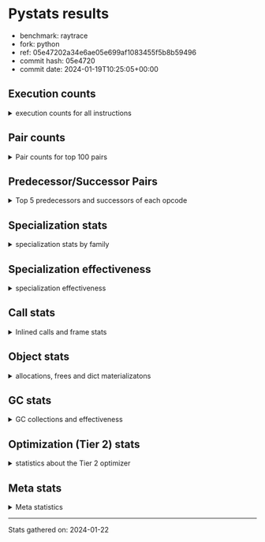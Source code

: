 
# Pystats results

- benchmark: raytrace
- fork: python
- ref: 05e47202a34e6ae05e699af1083455f5b8b59496
- commit hash: 05e4720
- commit date: 2024-01-19T10:25:05+00:00

## Execution counts

<details>
<summary> execution counts for all instructions </summary>

|Name | Count | Self | Cumulative | Miss ratio | 
|---|---:|---:|---:|---:|
| LOAD_FAST | 809,356,160 | 22.4% | 22.4% |  |
| LOAD_ATTR_INSTANCE_VALUE | 523,157,000 | 14.5% | 36.9% | 0.1% |
| RESUME_CHECK | 229,362,800 | 6.4% | 43.3% | 0.0% |
| LOAD_FAST_LOAD_FAST | 196,303,120 | 5.4% | 48.7% |  |
| RETURN_VALUE | 189,277,120 | 5.2% | 54.0% |  |
| BINARY_OP_MULTIPLY_FLOAT | 172,145,380 | 4.8% | 58.7% | 5.4% |
| CALL_PY_EXACT_ARGS | 159,434,400 | 4.4% | 63.2% | 2.4% |
| LOAD_ATTR_METHOD_WITH_VALUES | 156,935,740 | 4.3% | 67.5% | 2.5% |
| STORE_ATTR_INSTANCE_VALUE | 128,143,400 | 3.6% | 71.1% | 0.0% |
| STORE_FAST | 92,493,760 | 2.6% | 73.6% |  |
| BINARY_OP_ADD_FLOAT | 92,345,380 | 2.6% | 76.2% | 8.8% |
| RETURN_CONST | 84,603,600 | 2.3% | 78.5% |  |
| BINARY_OP | 72,879,720 | 2.0% | 80.6% |  |
| BINARY_OP_SUBTRACT_FLOAT | 67,918,880 | 1.9% | 82.4% | 29.7% |
| LOAD_CONST | 65,711,920 | 1.8% | 84.3% |  |
| LOAD_GLOBAL_MODULE | 59,268,400 | 1.6% | 85.9% | 0.0% |
| EXIT_INIT_CHECK | 44,517,200 | 1.2% | 87.1% |  |
| CALL_ALLOC_AND_ENTER_INIT | 44,517,200 | 1.2% | 88.4% |  |
| POP_JUMP_IF_FALSE | 43,041,040 | 1.2% | 89.6% |  |
| POP_TOP | 42,787,820 | 1.2% | 90.7% |  |
| FOR_ITER_LIST | 31,952,860 | 0.9% | 91.6% |  |
| JUMP_BACKWARD | 29,412,560 | 0.8% | 92.4% |  |
| INTERPRETER_EXIT | 25,483,520 | 0.7% | 93.2% |  |
| TO_BOOL_BOOL | 24,682,420 | 0.7% | 93.8% |  |
| BINARY_OP_MULTIPLY_INT | 18,928,260 | 0.5% | 94.4% | 60.7% |
| POP_JUMP_IF_NOT_NONE | 17,617,840 | 0.5% | 94.9% |  |
| BINARY_SUBSCR_TUPLE_INT | 17,473,440 | 0.5% | 95.3% |  |
| STORE_FAST_STORE_FAST | 16,823,280 | 0.5% | 95.8% |  |
| COMPARE_OP | 16,460,520 | 0.5% | 96.3% |  |
| UNPACK_SEQUENCE_TWO_TUPLE | 16,396,600 | 0.5% | 96.7% |  |
| BUILD_TUPLE | 11,050,720 | 0.3% | 97.0% |  |
| CALL_BUILTIN_O | 10,271,320 | 0.3% | 97.3% |  |
| PUSH_NULL | 10,146,320 | 0.3% | 97.6% |  |
| LIST_APPEND | 9,769,600 | 0.3% | 97.9% |  |
| LOAD_GLOBAL_BUILTIN | 9,485,900 | 0.3% | 98.1% |  |
| LOAD_ATTR_MODULE | 9,346,000 | 0.3% | 98.4% |  |
| BINARY_OP_SUBTRACT_INT | 6,505,540 | 0.2% | 98.6% | 7.2% |
| CALL_BUILTIN_FAST_WITH_KEYWORDS | 5,226,500 | 0.1% | 98.7% |  |
| BINARY_OP_ADD_INT | 5,040,340 | 0.1% | 98.8% | 0.0% |
| POP_JUMP_IF_TRUE | 4,291,440 | 0.1% | 99.0% |  |
| GET_ITER | 4,157,280 | 0.1% | 99.1% |  |
| UNARY_NEGATIVE | 3,533,840 | 0.1% | 99.2% |  |
| CALL_BUILTIN_CLASS | 3,333,780 | 0.1% | 99.3% |  |
| STORE_SUBSCR | 3,201,520 | 0.1% | 99.4% |  |
| COMPARE_OP_FLOAT | 2,619,220 | 0.1% | 99.4% |  |
| BUILD_LIST | 2,448,160 | 0.1% | 99.5% |  |
| LOAD_FAST_AND_CLEAR | 2,442,400 | 0.1% | 99.6% |  |
| SWAP | 2,442,400 | 0.1% | 99.6% |  |
| TO_BOOL | 2,040,960 | 0.1% | 99.7% |  |
| NOP | 2,015,840 | 0.1% | 99.7% |  |
| FOR_ITER_RANGE | 1,616,780 | 0.0% | 99.8% |  |
| COMPARE_OP_INT | 1,226,620 | 0.0% | 99.8% |  |
| LOAD_ATTR | 1,115,280 | 0.0% | 99.9% |  |
| LOAD_ATTR_METHOD_NO_DICT | 821,600 | 0.0% | 99.9% |  |
| CALL_LIST_APPEND | 819,620 | 0.0% | 99.9% |  |
| CALL_FUNCTION_EX | 800,240 | 0.0% | 99.9% |  |
| CALL_INTRINSIC_1 | 800,080 | 0.0% | 99.9% |  |
| LIST_EXTEND | 800,080 | 0.0% | 100.0% |  |
| POP_JUMP_IF_NONE | 451,120 | 0.0% | 100.0% |  |
| UNPACK_SEQUENCE_TUPLE | 426,620 | 0.0% | 100.0% |  |
| TO_BOOL_INT | 308,540 | 0.0% | 100.0% |  |
| CALL | 4,420 | 0.0% | 100.0% |  |
| LOAD_GLOBAL | 2,520 | 0.0% | 100.0% |  |
| CALL_METHOD_DESCRIPTOR_FAST | 1,980 | 0.0% | 100.0% |  |
| STORE_ATTR | 1,060 | 0.0% | 100.0% |  |
| RESUME | 720 | 0.0% | 100.0% | 2.8% |
| CALL_KW | 560 | 0.0% | 100.0% |  |
| FOR_ITER | 400 | 0.0% | 100.0% |  |
| BINARY_SUBSCR | 320 | 0.0% | 100.0% |  |
| EXTENDED_ARG | 240 | 0.0% | 100.0% |  |
| LOAD_DEREF | 240 | 0.0% | 100.0% |  |
| UNPACK_SEQUENCE | 120 | 0.0% | 100.0% |  |
| BUILD_MAP | 80 | 0.0% | 100.0% |  |
| COPY_FREE_VARS | 80 | 0.0% | 100.0% |  |
| DICT_MERGE | 80 | 0.0% | 100.0% |  |
| TO_BOOL_NONE | 60 | 0.0% | 100.0% |  |


</details>

## Pair counts

<details>
<summary> Pair counts for top 100 pairs </summary>

|Pair | Count | Self | Cumulative | 
|---|---:|---:|---:|
| LOAD_FAST LOAD_ATTR_INSTANCE_VALUE | 485,378,200 | 13.5% | 13.5% |
| LOAD_ATTR_INSTANCE_VALUE LOAD_FAST | 232,436,680 | 6.4% | 19.9% |
| CALL_PY_EXACT_ARGS RESUME_CHECK | 159,361,580 | 4.4% | 24.3% |
| LOAD_ATTR_INSTANCE_VALUE BINARY_OP_MULTIPLY_FLOAT | 157,546,120 | 4.4% | 28.7% |
| LOAD_FAST LOAD_ATTR_METHOD_WITH_VALUES | 141,587,880 | 3.9% | 32.6% |
| RESUME_CHECK LOAD_FAST | 138,480,140 | 3.8% | 36.4% |
| LOAD_FAST_LOAD_FAST STORE_ATTR_INSTANCE_VALUE | 117,843,980 | 3.3% | 39.7% |
| LOAD_ATTR_METHOD_WITH_VALUES CALL_PY_EXACT_ARGS | 83,054,320 | 2.3% | 42.0% |
| STORE_FAST LOAD_FAST | 82,739,920 | 2.3% | 44.3% |
| STORE_ATTR_INSTANCE_VALUE LOAD_FAST_LOAD_FAST | 73,326,680 | 2.0% | 46.3% |
| BINARY_OP_MULTIPLY_FLOAT BINARY_OP_ADD_FLOAT | 70,109,240 | 1.9% | 48.3% |
| LOAD_ATTR_METHOD_WITH_VALUES LOAD_FAST | 54,772,240 | 1.5% | 49.8% |
| BINARY_OP_MULTIPLY_FLOAT LOAD_FAST | 51,536,660 | 1.4% | 51.2% |
| BINARY_OP_ADD_FLOAT LOAD_FAST | 46,980,640 | 1.3% | 52.5% |
| RETURN_VALUE RETURN_VALUE | 45,571,120 | 1.3% | 53.8% |
| STORE_ATTR_INSTANCE_VALUE RETURN_CONST | 45,312,780 | 1.3% | 55.0% |
| RESUME_CHECK LOAD_FAST_LOAD_FAST | 44,634,960 | 1.2% | 56.3% |
| EXIT_INIT_CHECK RETURN_VALUE | 44,517,200 | 1.2% | 57.5% |
| RETURN_CONST EXIT_INIT_CHECK | 44,517,200 | 1.2% | 58.8% |
| CALL_ALLOC_AND_ENTER_INIT RESUME_CHECK | 44,517,200 | 1.2% | 60.0% |
| LOAD_FAST RETURN_VALUE | 43,718,240 | 1.2% | 61.2% |
| LOAD_ATTR_INSTANCE_VALUE BINARY_OP | 43,352,260 | 1.2% | 62.4% |
| RETURN_VALUE POP_TOP | 41,952,240 | 1.2% | 63.6% |
| POP_TOP LOAD_FAST | 40,790,080 | 1.1% | 64.7% |
| BINARY_OP_ADD_FLOAT RETURN_VALUE | 40,682,960 | 1.1% | 65.8% |
| LOAD_FAST CALL_PY_EXACT_ARGS | 40,449,640 | 1.1% | 66.9% |
| LOAD_FAST_LOAD_FAST LOAD_ATTR_INSTANCE_VALUE | 37,762,840 | 1.0% | 68.0% |
| LOAD_ATTR_INSTANCE_VALUE BINARY_OP_SUBTRACT_FLOAT | 36,709,640 | 1.0% | 69.0% |
| BINARY_OP_SUBTRACT_FLOAT LOAD_FAST | 36,284,440 | 1.0% | 70.0% |
| LOAD_FAST LOAD_CONST | 33,586,400 | 0.9% | 70.9% |
| JUMP_BACKWARD FOR_ITER_LIST | 27,803,900 | 0.8% | 71.7% |
| LOAD_GLOBAL_MODULE LOAD_FAST | 26,704,240 | 0.7% | 72.5% |
| BINARY_OP CALL_ALLOC_AND_ENTER_INIT | 26,509,880 | 0.7% | 73.2% |
| CACHE RESUME_CHECK | 25,483,300 | 0.7% | 73.9% |
| RETURN_VALUE STORE_FAST | 25,351,180 | 0.7% | 74.6% |
| RETURN_VALUE INTERPRETER_EXIT | 24,682,480 | 0.7% | 75.3% |
| RETURN_CONST TO_BOOL_BOOL | 24,682,360 | 0.7% | 76.0% |
| POP_JUMP_IF_FALSE LOAD_GLOBAL_MODULE | 24,682,320 | 0.7% | 76.6% |
| BINARY_OP_MULTIPLY_FLOAT LOAD_FAST_LOAD_FAST | 23,940,720 | 0.7% | 77.3% |
| RESUME_CHECK RETURN_CONST | 23,829,160 | 0.7% | 78.0% |
| TO_BOOL_BOOL POP_JUMP_IF_FALSE | 23,829,160 | 0.7% | 78.6% |
| RESUME_CHECK LOAD_GLOBAL_MODULE | 20,770,480 | 0.6% | 79.2% |
| LOAD_GLOBAL_MODULE LOAD_FAST_LOAD_FAST | 20,313,000 | 0.6% | 79.8% |
| LOAD_FAST POP_JUMP_IF_NOT_NONE | 17,617,840 | 0.5% | 80.3% |
| LOAD_CONST BINARY_SUBSCR_TUPLE_INT | 17,473,280 | 0.5% | 80.7% |
| LOAD_CONST COMPARE_OP | 16,455,400 | 0.5% | 81.2% |
| LOAD_ATTR_INSTANCE_VALUE CALL_PY_EXACT_ARGS | 16,396,600 | 0.5% | 81.7% |
| UNPACK_SEQUENCE_TWO_TUPLE STORE_FAST_STORE_FAST | 16,396,600 | 0.5% | 82.1% |
| FOR_ITER_LIST UNPACK_SEQUENCE_TWO_TUPLE | 16,396,560 | 0.5% | 82.6% |
| LOAD_ATTR_INSTANCE_VALUE BINARY_OP_MULTIPLY_INT | 15,712,820 | 0.4% | 83.0% |
| COMPARE_OP POP_JUMP_IF_FALSE | 15,636,500 | 0.4% | 83.4% |
| BINARY_OP STORE_FAST | 14,736,120 | 0.4% | 83.8% |
| BINARY_OP_MULTIPLY_FLOAT BINARY_OP_SUBTRACT_FLOAT | 14,356,880 | 0.4% | 84.2% |
| RETURN_VALUE LOAD_FAST_LOAD_FAST | 14,356,560 | 0.4% | 84.6% |
| LOAD_FAST_LOAD_FAST BINARY_OP_MULTIPLY_FLOAT | 14,356,520 | 0.4% | 85.0% |
| BINARY_OP_SUBTRACT_FLOAT STORE_FAST | 14,316,580 | 0.4% | 85.4% |
| BINARY_OP_SUBTRACT_FLOAT BINARY_OP_SUBTRACT_FLOAT | 14,316,500 | 0.4% | 85.8% |
| POP_JUMP_IF_FALSE RETURN_CONST | 13,807,280 | 0.4% | 86.2% |
| POP_JUMP_IF_NOT_NONE JUMP_BACKWARD | 13,801,840 | 0.4% | 86.6% |
| FOR_ITER_LIST STORE_FAST | 12,662,900 | 0.4% | 86.9% |
| LOAD_CONST LOAD_FAST | 12,368,080 | 0.3% | 87.3% |
| BINARY_OP LOAD_FAST | 12,160,200 | 0.3% | 87.6% |
| BINARY_OP_MULTIPLY_FLOAT CALL_ALLOC_AND_ENTER_INIT | 11,970,360 | 0.3% | 88.0% |
| BINARY_OP_MULTIPLY_INT BINARY_OP_ADD_FLOAT | 11,249,600 | 0.3% | 88.3% |
| LOAD_FAST_LOAD_FAST LOAD_ATTR_METHOD_WITH_VALUES | 10,622,800 | 0.3% | 88.6% |
| LOAD_FAST STORE_ATTR_INSTANCE_VALUE | 10,298,800 | 0.3% | 88.8% |
| RETURN_VALUE LOAD_FAST | 9,774,300 | 0.3% | 89.1% |
| LOAD_FAST BUILD_TUPLE | 9,769,680 | 0.3% | 89.4% |
| BUILD_TUPLE LIST_APPEND | 9,769,600 | 0.3% | 89.7% |
| LIST_APPEND JUMP_BACKWARD | 9,769,600 | 0.3% | 89.9% |
| STORE_FAST_STORE_FAST LOAD_FAST_LOAD_FAST | 9,769,600 | 0.3% | 90.2% |
| BINARY_SUBSCR_TUPLE_INT STORE_FAST | 9,769,580 | 0.3% | 90.5% |
| RETURN_VALUE BINARY_OP | 9,644,240 | 0.3% | 90.7% |
| LOAD_ATTR_METHOD_WITH_VALUES LOAD_CONST | 9,526,120 | 0.3% | 91.0% |
| PUSH_NULL LOAD_FAST | 9,346,000 | 0.3% | 91.3% |
| LOAD_ATTR_MODULE PUSH_NULL | 9,345,940 | 0.3% | 91.5% |
| LOAD_GLOBAL_MODULE LOAD_ATTR_MODULE | 9,345,840 | 0.3% | 91.8% |
| BINARY_OP CALL_PY_EXACT_ARGS | 9,099,440 | 0.3% | 92.0% |
| STORE_ATTR_INSTANCE_VALUE LOAD_FAST | 9,076,280 | 0.3% | 92.3% |
| CALL_BUILTIN_O RETURN_VALUE | 8,790,940 | 0.2% | 92.5% |
| RETURN_VALUE CALL_BUILTIN_O | 8,790,920 | 0.2% | 92.8% |
| LOAD_FAST BINARY_OP | 8,639,900 | 0.2% | 93.0% |
| RETURN_CONST LOAD_FAST | 8,275,840 | 0.2% | 93.2% |
| RETURN_VALUE CALL_PY_EXACT_ARGS | 7,480,360 | 0.2% | 93.4% |
| LOAD_ATTR_METHOD_WITH_VALUES LOAD_GLOBAL_MODULE | 6,627,680 | 0.2% | 93.6% |
| LOAD_FAST_LOAD_FAST LOAD_FAST | 6,627,040 | 0.2% | 93.8% |
| STORE_FAST_STORE_FAST LOAD_FAST | 6,627,040 | 0.2% | 94.0% |
| RETURN_CONST STORE_FAST | 6,326,000 | 0.2% | 94.2% |
| LOAD_ATTR_INSTANCE_VALUE BINARY_OP_ADD_FLOAT | 5,300,080 | 0.1% | 94.3% |
| LOAD_GLOBAL_BUILTIN LOAD_CONST | 5,226,560 | 0.1% | 94.5% |
| LOAD_ATTR_INSTANCE_VALUE LOAD_CONST | 4,949,000 | 0.1% | 94.6% |
| LOAD_CONST LOAD_GLOBAL_BUILTIN | 4,799,760 | 0.1% | 94.7% |
| BINARY_OP_MULTIPLY_INT LOAD_FAST | 4,396,240 | 0.1% | 94.9% |
| BINARY_OP BINARY_OP_ADD_FLOAT | 4,066,100 | 0.1% | 95.0% |
| LOAD_FAST_LOAD_FAST LOAD_CONST | 3,864,240 | 0.1% | 95.1% |
| BINARY_SUBSCR_TUPLE_INT LOAD_FAST_LOAD_FAST | 3,839,700 | 0.1% | 95.2% |
| BINARY_SUBSCR_TUPLE_INT BINARY_OP | 3,785,880 | 0.1% | 95.3% |
| LOAD_ATTR_INSTANCE_VALUE BINARY_OP_SUBTRACT_INT | 3,675,500 | 0.1% | 95.4% |
| LOAD_CONST BINARY_OP_ADD_INT | 3,621,040 | 0.1% | 95.5% |
| BINARY_OP_SUBTRACT_INT CALL_ALLOC_AND_ENTER_INIT | 3,545,160 | 0.1% | 95.6% |


</details>

## Predecessor/Successor Pairs

<details>
<summary> Top 5 predecessors and successors of each opcode </summary>

### CACHE

<details>
<summary> Successors and predecessors for CACHE </summary>

|Successors | Count | Percentage | 
|---|---:|---:|
| RESUME_CHECK | 25,483,300 | 100.0% |
| RESUME | 220 | 0.0% |


</details>

### BINARY_SUBSCR

<details>
<summary> Successors and predecessors for BINARY_SUBSCR </summary>

|Predecessors | Count | Percentage | 
|---|---:|---:|
| LOAD_CONST | 320 | 100.0% |

|Successors | Count | Percentage | 
|---|---:|---:|
| BINARY_SUBSCR_TUPLE_INT | 160 | 50.0% |
| BINARY_OP | 60 | 18.8% |
| LOAD_FAST_LOAD_FAST | 60 | 18.8% |
| COMPARE_OP | 20 | 6.2% |
| STORE_FAST | 20 | 6.2% |


</details>

### EXIT_INIT_CHECK

<details>
<summary> Successors and predecessors for EXIT_INIT_CHECK </summary>

|Predecessors | Count | Percentage | 
|---|---:|---:|
| RETURN_CONST | 44,517,200 | 100.0% |

|Successors | Count | Percentage | 
|---|---:|---:|
| RETURN_VALUE | 44,517,200 | 100.0% |


</details>

### GET_ITER

<details>
<summary> Successors and predecessors for GET_ITER </summary>

|Predecessors | Count | Percentage | 
|---|---:|---:|
| LOAD_ATTR_INSTANCE_VALUE | 2,501,060 | 60.2% |
| LOAD_FAST | 1,221,280 | 29.4% |
| RETURN_VALUE | 426,640 | 10.3% |
| CALL_BUILTIN_CLASS | 8,160 | 0.2% |
| CALL | 80 | 0.0% |

|Successors | Count | Percentage | 
|---|---:|---:|
| FOR_ITER_LIST | 2,927,680 | 70.4% |
| LOAD_FAST_AND_CLEAR | 1,221,200 | 29.4% |
| FOR_ITER_RANGE | 8,160 | 0.2% |
| FOR_ITER | 160 | 0.0% |
| EXTENDED_ARG | 80 | 0.0% |


</details>

### INTERPRETER_EXIT

<details>
<summary> Successors and predecessors for INTERPRETER_EXIT </summary>

|Predecessors | Count | Percentage | 
|---|---:|---:|
| RETURN_VALUE | 24,682,480 | 96.9% |
| RETURN_CONST | 801,040 | 3.1% |


</details>

### NOP

<details>
<summary> Successors and predecessors for NOP </summary>

|Predecessors | Count | Percentage | 
|---|---:|---:|
| POP_JUMP_IF_FALSE | 1,221,200 | 60.6% |
| POP_JUMP_IF_NOT_NONE | 794,560 | 39.4% |
| POP_TOP | 80 | 0.0% |

|Successors | Count | Percentage | 
|---|---:|---:|
| LOAD_FAST | 2,015,760 | 100.0% |
| LOAD_DEREF | 80 | 0.0% |


</details>

### POP_TOP

<details>
<summary> Successors and predecessors for POP_TOP </summary>

|Predecessors | Count | Percentage | 
|---|---:|---:|
| RETURN_VALUE | 41,952,240 | 98.0% |
| CALL_FUNCTION_EX | 800,000 | 1.9% |
| POP_JUMP_IF_TRUE | 34,400 | 0.1% |
| RETURN_CONST | 1,040 | 0.0% |
| CALL | 140 | 0.0% |

|Successors | Count | Percentage | 
|---|---:|---:|
| LOAD_FAST | 40,790,080 | 95.3% |
| LOAD_GLOBAL_MODULE | 853,360 | 2.0% |
| JUMP_BACKWARD | 800,500 | 1.9% |
| LOAD_GLOBAL_BUILTIN | 308,560 | 0.7% |
| RETURN_CONST | 34,440 | 0.1% |


</details>

### PUSH_NULL

<details>
<summary> Successors and predecessors for PUSH_NULL </summary>

|Predecessors | Count | Percentage | 
|---|---:|---:|
| LOAD_ATTR_MODULE | 9,345,940 | 92.1% |
| LOAD_ATTR | 800,220 | 7.9% |
| LOAD_DEREF | 160 | 0.0% |

|Successors | Count | Percentage | 
|---|---:|---:|
| LOAD_FAST | 9,346,000 | 92.1% |
| LOAD_FAST_LOAD_FAST | 800,000 | 7.9% |
| CALL | 240 | 0.0% |
| LOAD_CONST | 80 | 0.0% |


</details>

### RETURN_VALUE

<details>
<summary> Successors and predecessors for RETURN_VALUE </summary>

|Predecessors | Count | Percentage | 
|---|---:|---:|
| RETURN_VALUE | 45,571,120 | 24.1% |
| EXIT_INIT_CHECK | 44,517,200 | 23.5% |
| LOAD_FAST | 43,718,240 | 23.1% |
| BINARY_OP_ADD_FLOAT | 40,682,960 | 21.5% |
| CALL_BUILTIN_O | 8,790,940 | 4.6% |

|Successors | Count | Percentage | 
|---|---:|---:|
| RETURN_VALUE | 45,571,120 | 24.1% |
| POP_TOP | 41,952,240 | 22.2% |
| STORE_FAST | 25,351,180 | 13.4% |
| INTERPRETER_EXIT | 24,682,480 | 13.0% |
| LOAD_FAST_LOAD_FAST | 14,356,560 | 7.6% |


</details>

### STORE_SUBSCR

<details>
<summary> Successors and predecessors for STORE_SUBSCR </summary>

|Predecessors | Count | Percentage | 
|---|---:|---:|
| BINARY_OP_ADD_INT | 2,399,940 | 75.0% |
| LOAD_FAST | 800,000 | 25.0% |
| STORE_SUBSCR | 1,520 | 0.0% |
| BINARY_OP | 60 | 0.0% |

|Successors | Count | Percentage | 
|---|---:|---:|
| LOAD_GLOBAL_BUILTIN | 1,599,920 | 50.0% |
| JUMP_BACKWARD | 800,000 | 25.0% |
| RETURN_CONST | 800,000 | 25.0% |
| STORE_SUBSCR | 1,520 | 0.0% |
| LOAD_GLOBAL | 80 | 0.0% |


</details>

### TO_BOOL

<details>
<summary> Successors and predecessors for TO_BOOL </summary>

|Predecessors | Count | Percentage | 
|---|---:|---:|
| LOAD_FAST | 2,040,120 | 100.0% |
| TO_BOOL | 680 | 0.0% |
| RETURN_CONST | 120 | 0.0% |
| BINARY_OP | 40 | 0.0% |

|Successors | Count | Percentage | 
|---|---:|---:|
| POP_JUMP_IF_FALSE | 2,040,160 | 100.0% |
| TO_BOOL | 680 | 0.0% |
| TO_BOOL_BOOL | 60 | 0.0% |
| POP_JUMP_IF_TRUE | 20 | 0.0% |
| TO_BOOL_INT | 20 | 0.0% |


</details>

### UNARY_NEGATIVE

<details>
<summary> Successors and predecessors for UNARY_NEGATIVE </summary>

|Predecessors | Count | Percentage | 
|---|---:|---:|
| LOAD_FAST | 2,040,080 | 57.7% |
| LOAD_GLOBAL_MODULE | 1,493,740 | 42.3% |
| LOAD_GLOBAL | 20 | 0.0% |

|Successors | Count | Percentage | 
|---|---:|---:|
| BINARY_OP | 2,040,080 | 57.7% |
| COMPARE_OP_FLOAT | 1,493,720 | 42.3% |
| COMPARE_OP | 40 | 0.0% |


</details>

### BINARY_OP

<details>
<summary> Successors and predecessors for BINARY_OP </summary>

|Predecessors | Count | Percentage | 
|---|---:|---:|
| LOAD_ATTR_INSTANCE_VALUE | 43,352,260 | 59.5% |
| RETURN_VALUE | 9,644,240 | 13.2% |
| LOAD_FAST | 8,639,900 | 11.9% |
| BINARY_SUBSCR_TUPLE_INT | 3,785,880 | 5.2% |
| LOAD_FAST_LOAD_FAST | 2,449,520 | 3.4% |

|Successors | Count | Percentage | 
|---|---:|---:|
| CALL_ALLOC_AND_ENTER_INIT | 26,509,880 | 36.4% |
| STORE_FAST | 14,736,120 | 20.2% |
| LOAD_FAST | 12,160,200 | 16.7% |
| CALL_PY_EXACT_ARGS | 9,099,440 | 12.5% |
| BINARY_OP_ADD_FLOAT | 4,066,100 | 5.6% |


</details>

### BUILD_LIST

<details>
<summary> Successors and predecessors for BUILD_LIST </summary>

|Predecessors | Count | Percentage | 
|---|---:|---:|
| SWAP | 1,221,200 | 49.9% |
| LOAD_FAST_LOAD_FAST | 800,000 | 32.7% |
| RESUME_CHECK | 426,680 | 17.4% |
| LOAD_CONST | 80 | 0.0% |
| LOAD_FAST | 80 | 0.0% |

|Successors | Count | Percentage | 
|---|---:|---:|
| SWAP | 1,221,200 | 49.9% |
| LOAD_FAST | 800,160 | 32.7% |
| STORE_FAST | 426,640 | 17.4% |
| LOAD_DEREF | 80 | 0.0% |
| LOAD_FAST_LOAD_FAST | 80 | 0.0% |


</details>

### BUILD_MAP

<details>
<summary> Successors and predecessors for BUILD_MAP </summary>

|Predecessors | Count | Percentage | 
|---|---:|---:|
| BUILD_TUPLE | 80 | 100.0% |

|Successors | Count | Percentage | 
|---|---:|---:|
| LOAD_FAST | 80 | 100.0% |


</details>

### BUILD_TUPLE

<details>
<summary> Successors and predecessors for BUILD_TUPLE </summary>

|Predecessors | Count | Percentage | 
|---|---:|---:|
| LOAD_FAST | 9,769,680 | 88.4% |
| BINARY_OP_ADD_FLOAT | 1,271,860 | 11.5% |
| BINARY_OP | 8,060 | 0.1% |
| LOAD_FAST_LOAD_FAST | 640 | 0.0% |
| LOAD_CONST | 480 | 0.0% |

|Successors | Count | Percentage | 
|---|---:|---:|
| LIST_APPEND | 9,769,600 | 88.4% |
| RETURN_VALUE | 1,279,920 | 11.6% |
| CALL_LIST_APPEND | 600 | 0.0% |
| LOAD_CONST | 480 | 0.0% |
| BUILD_MAP | 80 | 0.0% |


</details>

### CALL

<details>
<summary> Successors and predecessors for CALL </summary>

|Predecessors | Count | Percentage | 
|---|---:|---:|
| LOAD_FAST | 920 | 20.8% |
| BINARY_OP | 620 | 14.0% |
| LOAD_CONST | 600 | 13.6% |
| LOAD_ATTR | 480 | 10.9% |
| CALL | 340 | 7.7% |

|Successors | Count | Percentage | 
|---|---:|---:|
| CALL_PY_EXACT_ARGS | 960 | 21.7% |
| RESUME_CHECK | 520 | 11.8% |
| RESUME | 400 | 9.0% |
| CALL_ALLOC_AND_ENTER_INIT | 400 | 9.0% |
| CALL | 340 | 7.7% |


</details>

### CALL_FUNCTION_EX

<details>
<summary> Successors and predecessors for CALL_FUNCTION_EX </summary>

|Predecessors | Count | Percentage | 
|---|---:|---:|
| CALL_INTRINSIC_1 | 800,080 | 100.0% |
| DICT_MERGE | 80 | 0.0% |
| LOAD_FAST | 80 | 0.0% |

|Successors | Count | Percentage | 
|---|---:|---:|
| POP_TOP | 800,000 | 100.0% |
| RESUME_CHECK | 140 | 0.0% |
| COPY_FREE_VARS | 80 | 0.0% |
| RESUME | 20 | 0.0% |


</details>

### CALL_INTRINSIC_1

<details>
<summary> Successors and predecessors for CALL_INTRINSIC_1 </summary>

|Predecessors | Count | Percentage | 
|---|---:|---:|
| LIST_EXTEND | 800,080 | 100.0% |

|Successors | Count | Percentage | 
|---|---:|---:|
| CALL_FUNCTION_EX | 800,080 | 100.0% |


</details>

### CALL_KW

<details>
<summary> Successors and predecessors for CALL_KW </summary>

|Predecessors | Count | Percentage | 
|---|---:|---:|
| LOAD_CONST | 560 | 100.0% |

|Successors | Count | Percentage | 
|---|---:|---:|
| CALL_PY_EXACT_ARGS | 480 | 85.7% |
| CALL | 80 | 14.3% |


</details>

### COMPARE_OP

<details>
<summary> Successors and predecessors for COMPARE_OP </summary>

|Predecessors | Count | Percentage | 
|---|---:|---:|
| LOAD_CONST | 16,455,400 | 100.0% |
| COMPARE_OP | 5,000 | 0.0% |
| UNARY_NEGATIVE | 40 | 0.0% |
| BINARY_SUBSCR | 20 | 0.0% |
| LOAD_GLOBAL | 20 | 0.0% |

|Successors | Count | Percentage | 
|---|---:|---:|
| POP_JUMP_IF_FALSE | 15,636,500 | 95.0% |
| POP_JUMP_IF_TRUE | 818,940 | 5.0% |
| COMPARE_OP | 5,000 | 0.0% |
| COMPARE_OP_FLOAT | 60 | 0.0% |
| COMPARE_OP_INT | 20 | 0.0% |


</details>

### COPY_FREE_VARS

<details>
<summary> Successors and predecessors for COPY_FREE_VARS </summary>

|Predecessors | Count | Percentage | 
|---|---:|---:|
| CALL_FUNCTION_EX | 80 | 100.0% |

|Successors | Count | Percentage | 
|---|---:|---:|
| RESUME_CHECK | 60 | 75.0% |
| RESUME | 20 | 25.0% |


</details>

### DICT_MERGE

<details>
<summary> Successors and predecessors for DICT_MERGE </summary>

|Predecessors | Count | Percentage | 
|---|---:|---:|
| LOAD_FAST | 80 | 100.0% |

|Successors | Count | Percentage | 
|---|---:|---:|
| CALL_FUNCTION_EX | 80 | 100.0% |


</details>

### EXTENDED_ARG

<details>
<summary> Successors and predecessors for EXTENDED_ARG </summary>

|Predecessors | Count | Percentage | 
|---|---:|---:|
| GET_ITER | 80 | 33.3% |
| POP_TOP | 80 | 33.3% |
| JUMP_BACKWARD | 80 | 33.3% |

|Successors | Count | Percentage | 
|---|---:|---:|
| FOR_ITER_RANGE | 120 | 50.0% |
| JUMP_BACKWARD | 80 | 33.3% |
| FOR_ITER | 40 | 16.7% |


</details>

### FOR_ITER

<details>
<summary> Successors and predecessors for FOR_ITER </summary>

|Predecessors | Count | Percentage | 
|---|---:|---:|
| JUMP_BACKWARD | 180 | 45.0% |
| GET_ITER | 160 | 40.0% |
| EXTENDED_ARG | 40 | 10.0% |
| SWAP | 20 | 5.0% |

|Successors | Count | Percentage | 
|---|---:|---:|
| STORE_FAST | 160 | 40.0% |
| FOR_ITER_LIST | 100 | 25.0% |
| FOR_ITER_RANGE | 100 | 25.0% |
| UNPACK_SEQUENCE | 40 | 10.0% |


</details>

### JUMP_BACKWARD

<details>
<summary> Successors and predecessors for JUMP_BACKWARD </summary>

|Predecessors | Count | Percentage | 
|---|---:|---:|
| POP_JUMP_IF_NOT_NONE | 13,801,840 | 46.9% |
| LIST_APPEND | 9,769,600 | 33.2% |
| POP_JUMP_IF_TRUE | 2,257,600 | 7.7% |
| STORE_FAST | 1,156,080 | 3.9% |
| CALL_LIST_APPEND | 818,860 | 2.8% |

|Successors | Count | Percentage | 
|---|---:|---:|
| FOR_ITER_LIST | 27,803,900 | 94.5% |
| FOR_ITER_RANGE | 1,608,400 | 5.5% |
| FOR_ITER | 180 | 0.0% |
| EXTENDED_ARG | 80 | 0.0% |


</details>

### LIST_APPEND

<details>
<summary> Successors and predecessors for LIST_APPEND </summary>

|Predecessors | Count | Percentage | 
|---|---:|---:|
| BUILD_TUPLE | 9,769,600 | 100.0% |

|Successors | Count | Percentage | 
|---|---:|---:|
| JUMP_BACKWARD | 9,769,600 | 100.0% |


</details>

### LIST_EXTEND

<details>
<summary> Successors and predecessors for LIST_EXTEND </summary>

|Predecessors | Count | Percentage | 
|---|---:|---:|
| LOAD_FAST | 800,000 | 100.0% |
| LOAD_DEREF | 80 | 0.0% |

|Successors | Count | Percentage | 
|---|---:|---:|
| CALL_INTRINSIC_1 | 800,080 | 100.0% |


</details>

### LOAD_ATTR

<details>
<summary> Successors and predecessors for LOAD_ATTR </summary>

|Predecessors | Count | Percentage | 
|---|---:|---:|
| LOAD_FAST | 804,560 | 72.1% |
| LOAD_GLOBAL_MODULE | 308,940 | 27.7% |
| LOAD_ATTR | 840 | 0.1% |
| LOAD_FAST_LOAD_FAST | 360 | 0.0% |
| LOAD_GLOBAL | 260 | 0.0% |

|Successors | Count | Percentage | 
|---|---:|---:|
| PUSH_NULL | 800,220 | 71.8% |
| BINARY_OP | 309,020 | 27.7% |
| LOAD_ATTR_INSTANCE_VALUE | 1,680 | 0.2% |
| LOAD_FAST | 1,060 | 0.1% |
| LOAD_ATTR | 840 | 0.1% |


</details>

### LOAD_CONST

<details>
<summary> Successors and predecessors for LOAD_CONST </summary>

|Predecessors | Count | Percentage | 
|---|---:|---:|
| LOAD_FAST | 33,586,400 | 51.1% |
| LOAD_ATTR_METHOD_WITH_VALUES | 9,526,120 | 14.5% |
| LOAD_GLOBAL_BUILTIN | 5,226,560 | 8.0% |
| LOAD_ATTR_INSTANCE_VALUE | 4,949,000 | 7.5% |
| LOAD_FAST_LOAD_FAST | 3,864,240 | 5.9% |

|Successors | Count | Percentage | 
|---|---:|---:|
| BINARY_SUBSCR_TUPLE_INT | 17,473,280 | 26.6% |
| COMPARE_OP | 16,455,400 | 25.0% |
| LOAD_FAST | 12,368,080 | 18.8% |
| LOAD_GLOBAL_BUILTIN | 4,799,760 | 7.3% |
| BINARY_OP_ADD_INT | 3,621,040 | 5.5% |


</details>

### LOAD_DEREF

<details>
<summary> Successors and predecessors for LOAD_DEREF </summary>

|Predecessors | Count | Percentage | 
|---|---:|---:|
| NOP | 80 | 33.3% |
| BUILD_LIST | 80 | 33.3% |
| RESUME_CHECK | 60 | 25.0% |
| RESUME | 20 | 8.3% |

|Successors | Count | Percentage | 
|---|---:|---:|
| PUSH_NULL | 160 | 66.7% |
| LIST_EXTEND | 80 | 33.3% |


</details>

### LOAD_FAST

<details>
<summary> Successors and predecessors for LOAD_FAST </summary>

|Predecessors | Count | Percentage | 
|---|---:|---:|
| LOAD_ATTR_INSTANCE_VALUE | 232,436,680 | 28.7% |
| RESUME_CHECK | 138,480,140 | 17.1% |
| STORE_FAST | 82,739,920 | 10.2% |
| LOAD_ATTR_METHOD_WITH_VALUES | 54,772,240 | 6.8% |
| BINARY_OP_MULTIPLY_FLOAT | 51,536,660 | 6.4% |

|Successors | Count | Percentage | 
|---|---:|---:|
| LOAD_ATTR_INSTANCE_VALUE | 485,378,200 | 60.0% |
| LOAD_ATTR_METHOD_WITH_VALUES | 141,587,880 | 17.5% |
| RETURN_VALUE | 43,718,240 | 5.4% |
| CALL_PY_EXACT_ARGS | 40,449,640 | 5.0% |
| LOAD_CONST | 33,586,400 | 4.1% |


</details>

### LOAD_FAST_AND_CLEAR

<details>
<summary> Successors and predecessors for LOAD_FAST_AND_CLEAR </summary>

|Predecessors | Count | Percentage | 
|---|---:|---:|
| GET_ITER | 1,221,200 | 50.0% |
| LOAD_FAST_AND_CLEAR | 1,221,200 | 50.0% |

|Successors | Count | Percentage | 
|---|---:|---:|
| LOAD_FAST_AND_CLEAR | 1,221,200 | 50.0% |
| SWAP | 1,221,200 | 50.0% |


</details>

### LOAD_FAST_LOAD_FAST

<details>
<summary> Successors and predecessors for LOAD_FAST_LOAD_FAST </summary>

|Predecessors | Count | Percentage | 
|---|---:|---:|
| STORE_ATTR_INSTANCE_VALUE | 73,326,680 | 37.4% |
| RESUME_CHECK | 44,634,960 | 22.7% |
| BINARY_OP_MULTIPLY_FLOAT | 23,940,720 | 12.2% |
| LOAD_GLOBAL_MODULE | 20,313,000 | 10.3% |
| RETURN_VALUE | 14,356,560 | 7.3% |

|Successors | Count | Percentage | 
|---|---:|---:|
| STORE_ATTR_INSTANCE_VALUE | 117,843,980 | 60.0% |
| LOAD_ATTR_INSTANCE_VALUE | 37,762,840 | 19.2% |
| BINARY_OP_MULTIPLY_FLOAT | 14,356,520 | 7.3% |
| LOAD_ATTR_METHOD_WITH_VALUES | 10,622,800 | 5.4% |
| LOAD_FAST | 6,627,040 | 3.4% |


</details>

### LOAD_GLOBAL

<details>
<summary> Successors and predecessors for LOAD_GLOBAL </summary>

|Predecessors | Count | Percentage | 
|---|---:|---:|
| STORE_FAST | 480 | 19.0% |
| LOAD_CONST | 240 | 9.5% |
| POP_TOP | 160 | 6.3% |
| LOAD_ATTR | 160 | 6.3% |
| LOAD_FAST | 160 | 6.3% |

|Successors | Count | Percentage | 
|---|---:|---:|
| LOAD_GLOBAL_MODULE | 840 | 33.3% |
| LOAD_GLOBAL_BUILTIN | 420 | 16.7% |
| LOAD_FAST | 340 | 13.5% |
| LOAD_CONST | 320 | 12.7% |
| LOAD_ATTR | 260 | 10.3% |


</details>

### POP_JUMP_IF_FALSE

<details>
<summary> Successors and predecessors for POP_JUMP_IF_FALSE </summary>

|Predecessors | Count | Percentage | 
|---|---:|---:|
| TO_BOOL_BOOL | 23,829,160 | 55.4% |
| COMPARE_OP | 15,636,500 | 36.3% |
| TO_BOOL | 2,040,160 | 4.7% |
| COMPARE_OP_INT | 1,226,620 | 2.8% |
| TO_BOOL_INT | 308,540 | 0.7% |

|Successors | Count | Percentage | 
|---|---:|---:|
| LOAD_GLOBAL_MODULE | 24,682,320 | 57.3% |
| RETURN_CONST | 13,807,280 | 32.1% |
| LOAD_CONST | 2,466,720 | 5.7% |
| NOP | 1,221,200 | 2.8% |
| LOAD_FAST | 863,360 | 2.0% |


</details>

### POP_JUMP_IF_NONE

<details>
<summary> Successors and predecessors for POP_JUMP_IF_NONE </summary>

|Predecessors | Count | Percentage | 
|---|---:|---:|
| LOAD_FAST | 451,120 | 100.0% |

|Successors | Count | Percentage | 
|---|---:|---:|
| LOAD_FAST | 426,640 | 94.6% |
| LOAD_FAST_LOAD_FAST | 24,480 | 5.4% |


</details>

### POP_JUMP_IF_NOT_NONE

<details>
<summary> Successors and predecessors for POP_JUMP_IF_NOT_NONE </summary>

|Predecessors | Count | Percentage | 
|---|---:|---:|
| LOAD_FAST | 17,617,840 | 100.0% |

|Successors | Count | Percentage | 
|---|---:|---:|
| JUMP_BACKWARD | 13,801,840 | 78.3% |
| LOAD_FAST | 3,021,440 | 17.1% |
| NOP | 794,560 | 4.5% |


</details>

### POP_JUMP_IF_TRUE

<details>
<summary> Successors and predecessors for POP_JUMP_IF_TRUE </summary>

|Predecessors | Count | Percentage | 
|---|---:|---:|
| COMPARE_OP_FLOAT | 2,619,220 | 61.0% |
| TO_BOOL_BOOL | 853,260 | 19.9% |
| COMPARE_OP | 818,940 | 19.1% |
| TO_BOOL | 20 | 0.0% |

|Successors | Count | Percentage | 
|---|---:|---:|
| JUMP_BACKWARD | 2,257,600 | 52.6% |
| LOAD_FAST | 1,274,160 | 29.7% |
| LOAD_FAST_LOAD_FAST | 725,280 | 16.9% |
| POP_TOP | 34,400 | 0.8% |


</details>

### RETURN_CONST

<details>
<summary> Successors and predecessors for RETURN_CONST </summary>

|Predecessors | Count | Percentage | 
|---|---:|---:|
| STORE_ATTR_INSTANCE_VALUE | 45,312,780 | 53.6% |
| RESUME_CHECK | 23,829,160 | 28.2% |
| POP_JUMP_IF_FALSE | 13,807,280 | 16.3% |
| FOR_ITER_LIST | 818,880 | 1.0% |
| STORE_SUBSCR | 800,000 | 0.9% |

|Successors | Count | Percentage | 
|---|---:|---:|
| EXIT_INIT_CHECK | 44,517,200 | 52.6% |
| TO_BOOL_BOOL | 24,682,360 | 29.2% |
| LOAD_FAST | 8,275,840 | 9.8% |
| STORE_FAST | 6,326,000 | 7.5% |
| INTERPRETER_EXIT | 801,040 | 0.9% |


</details>

### STORE_ATTR

<details>
<summary> Successors and predecessors for STORE_ATTR </summary>

|Predecessors | Count | Percentage | 
|---|---:|---:|
| LOAD_FAST | 720 | 67.9% |
| LOAD_FAST_LOAD_FAST | 340 | 32.1% |

|Successors | Count | Percentage | 
|---|---:|---:|
| STORE_ATTR_INSTANCE_VALUE | 560 | 52.8% |
| RETURN_CONST | 180 | 17.0% |
| LOAD_FAST | 120 | 11.3% |
| LOAD_CONST | 60 | 5.7% |
| LOAD_GLOBAL | 60 | 5.7% |


</details>

### STORE_FAST

<details>
<summary> Successors and predecessors for STORE_FAST </summary>

|Predecessors | Count | Percentage | 
|---|---:|---:|
| RETURN_VALUE | 25,351,180 | 27.4% |
| BINARY_OP | 14,736,120 | 15.9% |
| BINARY_OP_SUBTRACT_FLOAT | 14,316,580 | 15.5% |
| FOR_ITER_LIST | 12,662,900 | 13.7% |
| BINARY_SUBSCR_TUPLE_INT | 9,769,580 | 10.6% |

|Successors | Count | Percentage | 
|---|---:|---:|
| LOAD_FAST | 82,739,920 | 89.5% |
| LOAD_GLOBAL_MODULE | 2,874,520 | 3.1% |
| STORE_FAST | 2,442,400 | 2.6% |
| LOAD_FAST_LOAD_FAST | 1,245,680 | 1.3% |
| LOAD_CONST | 1,226,720 | 1.3% |


</details>

### STORE_FAST_STORE_FAST

<details>
<summary> Successors and predecessors for STORE_FAST_STORE_FAST </summary>

|Predecessors | Count | Percentage | 
|---|---:|---:|
| UNPACK_SEQUENCE_TWO_TUPLE | 16,396,600 | 97.5% |
| UNPACK_SEQUENCE_TUPLE | 426,620 | 2.5% |
| UNPACK_SEQUENCE | 60 | 0.0% |

|Successors | Count | Percentage | 
|---|---:|---:|
| LOAD_FAST_LOAD_FAST | 9,769,600 | 58.1% |
| LOAD_FAST | 6,627,040 | 39.4% |
| STORE_FAST | 426,640 | 2.5% |


</details>

### SWAP

<details>
<summary> Successors and predecessors for SWAP </summary>

|Predecessors | Count | Percentage | 
|---|---:|---:|
| BUILD_LIST | 1,221,200 | 50.0% |
| LOAD_FAST_AND_CLEAR | 1,221,200 | 50.0% |

|Successors | Count | Percentage | 
|---|---:|---:|
| BUILD_LIST | 1,221,200 | 50.0% |
| FOR_ITER_LIST | 1,221,180 | 50.0% |
| FOR_ITER | 20 | 0.0% |


</details>

### UNPACK_SEQUENCE

<details>
<summary> Successors and predecessors for UNPACK_SEQUENCE </summary>

|Predecessors | Count | Percentage | 
|---|---:|---:|
| FOR_ITER | 40 | 33.3% |
| LOAD_FAST | 40 | 33.3% |
| FOR_ITER_LIST | 40 | 33.3% |

|Successors | Count | Percentage | 
|---|---:|---:|
| STORE_FAST_STORE_FAST | 60 | 50.0% |
| UNPACK_SEQUENCE_TWO_TUPLE | 40 | 33.3% |
| UNPACK_SEQUENCE_TUPLE | 20 | 16.7% |


</details>

### RESUME

<details>
<summary> Successors and predecessors for RESUME </summary>

|Predecessors | Count | Percentage | 
|---|---:|---:|
| CALL | 400 | 55.6% |
| CACHE | 220 | 30.6% |
| CALL_PY_EXACT_ARGS | 60 | 8.3% |
| CALL_FUNCTION_EX | 20 | 2.8% |
| COPY_FREE_VARS | 20 | 2.8% |

|Successors | Count | Percentage | 
|---|---:|---:|
| LOAD_FAST | 420 | 58.3% |
| LOAD_GLOBAL | 100 | 13.9% |
| LOAD_FAST_LOAD_FAST | 80 | 11.1% |
| BUILD_LIST | 40 | 5.6% |
| RETURN_CONST | 40 | 5.6% |


</details>

### BINARY_OP_ADD_FLOAT

<details>
<summary> Successors and predecessors for BINARY_OP_ADD_FLOAT </summary>

|Predecessors | Count | Percentage | 
|---|---:|---:|
| BINARY_OP_MULTIPLY_FLOAT | 70,109,240 | 75.9% |
| BINARY_OP_MULTIPLY_INT | 11,249,600 | 12.2% |
| LOAD_ATTR_INSTANCE_VALUE | 5,300,080 | 5.7% |
| BINARY_OP | 4,066,100 | 4.4% |
| LOAD_CONST | 925,560 | 1.0% |

|Successors | Count | Percentage | 
|---|---:|---:|
| LOAD_FAST | 46,980,640 | 50.9% |
| RETURN_VALUE | 40,682,960 | 44.1% |
| CALL_ALLOC_AND_ENTER_INIT | 1,636,760 | 1.8% |
| BUILD_TUPLE | 1,271,860 | 1.4% |
| CALL_BUILTIN_CLASS | 925,560 | 1.0% |


</details>

### BINARY_OP_ADD_INT

<details>
<summary> Successors and predecessors for BINARY_OP_ADD_INT </summary>

|Predecessors | Count | Percentage | 
|---|---:|---:|
| LOAD_CONST | 3,621,040 | 71.8% |
| LOAD_FAST | 799,960 | 15.9% |
| CALL_BUILTIN_CLASS | 617,040 | 12.2% |
| BINARY_OP_MULTIPLY_INT | 2,140 | 0.0% |
| BINARY_OP | 140 | 0.0% |

|Successors | Count | Percentage | 
|---|---:|---:|
| STORE_SUBSCR | 2,399,940 | 47.6% |
| LOAD_FAST | 1,222,240 | 24.2% |
| LOAD_CONST | 1,108,520 | 22.0% |
| LOAD_GLOBAL_BUILTIN | 308,520 | 6.1% |
| RETURN_VALUE | 1,060 | 0.0% |


</details>

### BINARY_OP_MULTIPLY_FLOAT

<details>
<summary> Successors and predecessors for BINARY_OP_MULTIPLY_FLOAT </summary>

|Predecessors | Count | Percentage | 
|---|---:|---:|
| LOAD_ATTR_INSTANCE_VALUE | 157,546,120 | 91.5% |
| LOAD_FAST_LOAD_FAST | 14,356,520 | 8.3% |
| BINARY_OP_MULTIPLY_INT | 149,580 | 0.1% |
| BINARY_SUBSCR_TUPLE_INT | 53,820 | 0.0% |
| BINARY_OP | 25,280 | 0.0% |

|Successors | Count | Percentage | 
|---|---:|---:|
| BINARY_OP_ADD_FLOAT | 70,109,240 | 40.7% |
| LOAD_FAST | 51,536,660 | 29.9% |
| LOAD_FAST_LOAD_FAST | 23,940,720 | 13.9% |
| BINARY_OP_SUBTRACT_FLOAT | 14,356,880 | 8.3% |
| CALL_ALLOC_AND_ENTER_INIT | 11,970,360 | 7.0% |


</details>

### BINARY_OP_MULTIPLY_INT

<details>
<summary> Successors and predecessors for BINARY_OP_MULTIPLY_INT </summary>

|Predecessors | Count | Percentage | 
|---|---:|---:|
| LOAD_ATTR_INSTANCE_VALUE | 15,712,820 | 83.0% |
| LOAD_CONST | 2,998,620 | 15.8% |
| BINARY_OP | 182,820 | 1.0% |
| BINARY_OP_MULTIPLY_FLOAT | 33,920 | 0.2% |
| LOAD_FAST_LOAD_FAST | 80 | 0.0% |

|Successors | Count | Percentage | 
|---|---:|---:|
| BINARY_OP_ADD_FLOAT | 11,249,600 | 59.4% |
| LOAD_FAST | 4,396,240 | 23.2% |
| CALL_BUILTIN_CLASS | 1,398,760 | 7.4% |
| LOAD_CONST | 800,040 | 4.2% |
| STORE_FAST | 799,980 | 4.2% |


</details>

### BINARY_OP_SUBTRACT_FLOAT

<details>
<summary> Successors and predecessors for BINARY_OP_SUBTRACT_FLOAT </summary>

|Predecessors | Count | Percentage | 
|---|---:|---:|
| LOAD_ATTR_INSTANCE_VALUE | 36,709,640 | 54.0% |
| BINARY_OP_MULTIPLY_FLOAT | 14,356,880 | 21.1% |
| BINARY_OP_SUBTRACT_FLOAT | 14,316,500 | 21.1% |
| LOAD_FAST | 1,599,960 | 2.4% |
| CALL_BUILTIN_O | 554,680 | 0.8% |

|Successors | Count | Percentage | 
|---|---:|---:|
| LOAD_FAST | 36,284,440 | 53.4% |
| STORE_FAST | 14,316,580 | 21.1% |
| BINARY_OP_SUBTRACT_FLOAT | 14,316,500 | 21.1% |
| CALL_PY_EXACT_ARGS | 1,599,920 | 2.4% |
| RETURN_VALUE | 554,700 | 0.8% |


</details>

### BINARY_OP_SUBTRACT_INT

<details>
<summary> Successors and predecessors for BINARY_OP_SUBTRACT_INT </summary>

|Predecessors | Count | Percentage | 
|---|---:|---:|
| LOAD_ATTR_INSTANCE_VALUE | 3,675,500 | 56.5% |
| LOAD_CONST | 2,021,160 | 31.1% |
| LOAD_FAST | 799,960 | 12.3% |
| BINARY_OP | 8,200 | 0.1% |
| BINARY_OP_SUBTRACT_FLOAT | 720 | 0.0% |

|Successors | Count | Percentage | 
|---|---:|---:|
| CALL_ALLOC_AND_ENTER_INIT | 3,545,160 | 54.5% |
| LOAD_FAST | 2,151,420 | 33.1% |
| LOAD_CONST | 799,980 | 12.3% |
| BINARY_OP | 8,260 | 0.1% |
| BINARY_OP_SUBTRACT_FLOAT | 700 | 0.0% |


</details>

### BINARY_SUBSCR_TUPLE_INT

<details>
<summary> Successors and predecessors for BINARY_SUBSCR_TUPLE_INT </summary>

|Predecessors | Count | Percentage | 
|---|---:|---:|
| LOAD_CONST | 17,473,280 | 100.0% |
| BINARY_SUBSCR | 160 | 0.0% |

|Successors | Count | Percentage | 
|---|---:|---:|
| STORE_FAST | 9,769,580 | 55.9% |
| LOAD_FAST_LOAD_FAST | 3,839,700 | 22.0% |
| BINARY_OP | 3,785,880 | 21.7% |
| BINARY_OP_MULTIPLY_FLOAT | 53,820 | 0.3% |
| COMPARE_OP_FLOAT | 24,440 | 0.1% |


</details>

### CALL_ALLOC_AND_ENTER_INIT

<details>
<summary> Successors and predecessors for CALL_ALLOC_AND_ENTER_INIT </summary>

|Predecessors | Count | Percentage | 
|---|---:|---:|
| BINARY_OP | 26,509,880 | 59.5% |
| BINARY_OP_MULTIPLY_FLOAT | 11,970,360 | 26.9% |
| BINARY_OP_SUBTRACT_INT | 3,545,160 | 8.0% |
| BINARY_OP_ADD_FLOAT | 1,636,760 | 3.7% |
| RETURN_VALUE | 426,600 | 1.0% |

|Successors | Count | Percentage | 
|---|---:|---:|
| RESUME_CHECK | 44,517,200 | 100.0% |


</details>

### CALL_BUILTIN_CLASS

<details>
<summary> Successors and predecessors for CALL_BUILTIN_CLASS </summary>

|Predecessors | Count | Percentage | 
|---|---:|---:|
| BINARY_OP_MULTIPLY_INT | 1,398,760 | 42.0% |
| BINARY_OP | 1,001,160 | 30.0% |
| BINARY_OP_ADD_FLOAT | 925,560 | 27.8% |
| LOAD_ATTR_INSTANCE_VALUE | 8,000 | 0.2% |
| CALL | 220 | 0.0% |

|Successors | Count | Percentage | 
|---|---:|---:|
| CALL_BUILTIN_FAST_WITH_KEYWORDS | 2,399,880 | 72.0% |
| BINARY_OP_ADD_INT | 617,040 | 18.5% |
| LOAD_GLOBAL_BUILTIN | 308,520 | 9.3% |
| GET_ITER | 8,160 | 0.2% |
| CALL | 60 | 0.0% |


</details>

### CALL_BUILTIN_FAST_WITH_KEYWORDS

<details>
<summary> Successors and predecessors for CALL_BUILTIN_FAST_WITH_KEYWORDS </summary>

|Predecessors | Count | Percentage | 
|---|---:|---:|
| CALL_BUILTIN_CLASS | 2,399,880 | 45.9% |
| CALL_BUILTIN_FAST_WITH_KEYWORDS | 2,399,880 | 45.9% |
| LOAD_FAST | 426,600 | 8.2% |
| CALL | 140 | 0.0% |

|Successors | Count | Percentage | 
|---|---:|---:|
| LOAD_FAST | 2,399,940 | 45.9% |
| CALL_BUILTIN_FAST_WITH_KEYWORDS | 2,399,880 | 45.9% |
| STORE_FAST | 426,620 | 8.2% |
| CALL | 60 | 0.0% |


</details>

### CALL_BUILTIN_O

<details>
<summary> Successors and predecessors for CALL_BUILTIN_O </summary>

|Predecessors | Count | Percentage | 
|---|---:|---:|
| RETURN_VALUE | 8,790,920 | 85.6% |
| LOAD_ATTR_INSTANCE_VALUE | 925,560 | 9.0% |
| LOAD_FAST | 554,720 | 5.4% |
| CALL | 120 | 0.0% |

|Successors | Count | Percentage | 
|---|---:|---:|
| RETURN_VALUE | 8,790,940 | 85.6% |
| LOAD_CONST | 925,620 | 9.0% |
| BINARY_OP_SUBTRACT_FLOAT | 554,680 | 5.4% |
| STORE_FAST | 60 | 0.0% |
| BINARY_OP | 20 | 0.0% |


</details>

### CALL_LIST_APPEND

<details>
<summary> Successors and predecessors for CALL_LIST_APPEND </summary>

|Predecessors | Count | Percentage | 
|---|---:|---:|
| LOAD_FAST | 818,960 | 99.9% |
| BUILD_TUPLE | 600 | 0.1% |
| CALL | 60 | 0.0% |

|Successors | Count | Percentage | 
|---|---:|---:|
| JUMP_BACKWARD | 818,860 | 99.9% |
| RETURN_CONST | 760 | 0.1% |


</details>

### CALL_METHOD_DESCRIPTOR_FAST

<details>
<summary> Successors and predecessors for CALL_METHOD_DESCRIPTOR_FAST </summary>

|Predecessors | Count | Percentage | 
|---|---:|---:|
| LOAD_CONST | 1,880 | 94.9% |
| CALL | 100 | 5.1% |

|Successors | Count | Percentage | 
|---|---:|---:|
| LOAD_FAST | 1,980 | 100.0% |


</details>

### CALL_PY_EXACT_ARGS

<details>
<summary> Successors and predecessors for CALL_PY_EXACT_ARGS </summary>

|Predecessors | Count | Percentage | 
|---|---:|---:|
| LOAD_ATTR_METHOD_WITH_VALUES | 83,054,320 | 52.1% |
| LOAD_FAST | 40,449,640 | 25.4% |
| LOAD_ATTR_INSTANCE_VALUE | 16,396,600 | 10.3% |
| BINARY_OP | 9,099,440 | 5.7% |
| RETURN_VALUE | 7,480,360 | 4.7% |

|Successors | Count | Percentage | 
|---|---:|---:|
| RESUME_CHECK | 159,361,580 | 100.0% |
| CALL_PY_EXACT_ARGS | 72,760 | 0.0% |
| RESUME | 60 | 0.0% |


</details>

### COMPARE_OP_FLOAT

<details>
<summary> Successors and predecessors for COMPARE_OP_FLOAT </summary>

|Predecessors | Count | Percentage | 
|---|---:|---:|
| UNARY_NEGATIVE | 1,493,720 | 57.0% |
| LOAD_GLOBAL_MODULE | 1,101,000 | 42.0% |
| BINARY_SUBSCR_TUPLE_INT | 24,440 | 0.9% |
| COMPARE_OP | 60 | 0.0% |

|Successors | Count | Percentage | 
|---|---:|---:|
| POP_JUMP_IF_TRUE | 2,619,220 | 100.0% |


</details>

### COMPARE_OP_INT

<details>
<summary> Successors and predecessors for COMPARE_OP_INT </summary>

|Predecessors | Count | Percentage | 
|---|---:|---:|
| LOAD_CONST | 1,226,600 | 100.0% |
| COMPARE_OP | 20 | 0.0% |

|Successors | Count | Percentage | 
|---|---:|---:|
| POP_JUMP_IF_FALSE | 1,226,620 | 100.0% |


</details>

### FOR_ITER_LIST

<details>
<summary> Successors and predecessors for FOR_ITER_LIST </summary>

|Predecessors | Count | Percentage | 
|---|---:|---:|
| JUMP_BACKWARD | 27,803,900 | 87.0% |
| GET_ITER | 2,927,680 | 9.2% |
| SWAP | 1,221,180 | 3.8% |
| FOR_ITER | 100 | 0.0% |

|Successors | Count | Percentage | 
|---|---:|---:|
| UNPACK_SEQUENCE_TWO_TUPLE | 16,396,560 | 51.3% |
| STORE_FAST | 12,662,900 | 39.6% |
| LOAD_FAST | 1,647,840 | 5.2% |
| RETURN_CONST | 818,880 | 2.6% |
| LOAD_GLOBAL_BUILTIN | 426,600 | 1.3% |


</details>

### FOR_ITER_RANGE

<details>
<summary> Successors and predecessors for FOR_ITER_RANGE </summary>

|Predecessors | Count | Percentage | 
|---|---:|---:|
| JUMP_BACKWARD | 1,608,400 | 99.5% |
| GET_ITER | 8,160 | 0.5% |
| EXTENDED_ARG | 120 | 0.0% |
| FOR_ITER | 100 | 0.0% |

|Successors | Count | Percentage | 
|---|---:|---:|
| STORE_FAST | 1,608,460 | 99.5% |
| JUMP_BACKWARD | 8,000 | 0.5% |
| LOAD_FAST | 80 | 0.0% |
| LOAD_FAST_LOAD_FAST | 80 | 0.0% |
| RETURN_CONST | 80 | 0.0% |


</details>

### LOAD_ATTR_INSTANCE_VALUE

<details>
<summary> Successors and predecessors for LOAD_ATTR_INSTANCE_VALUE </summary>

|Predecessors | Count | Percentage | 
|---|---:|---:|
| LOAD_FAST | 485,378,200 | 92.8% |
| LOAD_FAST_LOAD_FAST | 37,762,840 | 7.2% |
| LOAD_ATTR_INSTANCE_VALUE | 14,280 | 0.0% |
| LOAD_ATTR | 1,680 | 0.0% |

|Successors | Count | Percentage | 
|---|---:|---:|
| LOAD_FAST | 232,436,680 | 44.4% |
| BINARY_OP_MULTIPLY_FLOAT | 157,546,120 | 30.1% |
| BINARY_OP | 43,352,260 | 8.3% |
| BINARY_OP_SUBTRACT_FLOAT | 36,709,640 | 7.0% |
| CALL_PY_EXACT_ARGS | 16,396,600 | 3.1% |


</details>

### LOAD_ATTR_METHOD_NO_DICT

<details>
<summary> Successors and predecessors for LOAD_ATTR_METHOD_NO_DICT </summary>

|Predecessors | Count | Percentage | 
|---|---:|---:|
| LOAD_FAST | 820,720 | 99.9% |
| LOAD_ATTR_INSTANCE_VALUE | 720 | 0.1% |
| LOAD_ATTR | 160 | 0.0% |

|Successors | Count | Percentage | 
|---|---:|---:|
| LOAD_FAST | 819,000 | 99.7% |
| LOAD_CONST | 1,980 | 0.2% |
| LOAD_FAST_LOAD_FAST | 620 | 0.1% |


</details>

### LOAD_ATTR_METHOD_WITH_VALUES

<details>
<summary> Successors and predecessors for LOAD_ATTR_METHOD_WITH_VALUES </summary>

|Predecessors | Count | Percentage | 
|---|---:|---:|
| LOAD_FAST | 141,587,880 | 90.2% |
| LOAD_FAST_LOAD_FAST | 10,622,800 | 6.8% |
| LOAD_ATTR_INSTANCE_VALUE | 2,893,280 | 1.8% |
| BINARY_OP | 936,880 | 0.6% |
| RETURN_VALUE | 818,920 | 0.5% |

|Successors | Count | Percentage | 
|---|---:|---:|
| CALL_PY_EXACT_ARGS | 83,054,320 | 52.9% |
| LOAD_FAST | 54,772,240 | 34.9% |
| LOAD_CONST | 9,526,120 | 6.1% |
| LOAD_GLOBAL_MODULE | 6,627,680 | 4.2% |
| LOAD_FAST_LOAD_FAST | 2,879,840 | 1.8% |


</details>

### LOAD_ATTR_MODULE

<details>
<summary> Successors and predecessors for LOAD_ATTR_MODULE </summary>

|Predecessors | Count | Percentage | 
|---|---:|---:|
| LOAD_GLOBAL_MODULE | 9,345,840 | 100.0% |
| LOAD_ATTR | 160 | 0.0% |

|Successors | Count | Percentage | 
|---|---:|---:|
| PUSH_NULL | 9,345,940 | 100.0% |
| LOAD_FAST | 60 | 0.0% |


</details>

### LOAD_GLOBAL_BUILTIN

<details>
<summary> Successors and predecessors for LOAD_GLOBAL_BUILTIN </summary>

|Predecessors | Count | Percentage | 
|---|---:|---:|
| LOAD_CONST | 4,799,760 | 50.6% |
| STORE_SUBSCR | 1,599,920 | 16.9% |
| LOAD_GLOBAL_BUILTIN | 925,560 | 9.8% |
| STORE_FAST | 807,960 | 8.5% |
| FOR_ITER_LIST | 426,600 | 4.5% |

|Successors | Count | Percentage | 
|---|---:|---:|
| LOAD_CONST | 5,226,560 | 55.1% |
| LOAD_FAST | 3,333,660 | 35.1% |
| LOAD_GLOBAL_BUILTIN | 925,560 | 9.8% |
| LOAD_FAST_LOAD_FAST | 60 | 0.0% |
| LOAD_GLOBAL | 60 | 0.0% |


</details>

### LOAD_GLOBAL_MODULE

<details>
<summary> Successors and predecessors for LOAD_GLOBAL_MODULE </summary>

|Predecessors | Count | Percentage | 
|---|---:|---:|
| POP_JUMP_IF_FALSE | 24,682,320 | 41.6% |
| RESUME_CHECK | 20,770,480 | 35.0% |
| LOAD_ATTR_METHOD_WITH_VALUES | 6,627,680 | 11.2% |
| LOAD_FAST | 3,457,920 | 5.8% |
| STORE_FAST | 2,874,520 | 4.9% |

|Successors | Count | Percentage | 
|---|---:|---:|
| LOAD_FAST | 26,704,240 | 45.1% |
| LOAD_FAST_LOAD_FAST | 20,313,000 | 34.3% |
| LOAD_ATTR_MODULE | 9,345,840 | 15.8% |
| UNARY_NEGATIVE | 1,493,740 | 2.5% |
| COMPARE_OP_FLOAT | 1,101,000 | 1.9% |


</details>

### RESUME_CHECK

<details>
<summary> Successors and predecessors for RESUME_CHECK </summary>

|Predecessors | Count | Percentage | 
|---|---:|---:|
| CALL_PY_EXACT_ARGS | 159,361,580 | 69.5% |
| CALL_ALLOC_AND_ENTER_INIT | 44,517,200 | 19.4% |
| CACHE | 25,483,300 | 11.1% |
| CALL | 520 | 0.0% |
| CALL_FUNCTION_EX | 140 | 0.0% |

|Successors | Count | Percentage | 
|---|---:|---:|
| LOAD_FAST | 138,480,140 | 60.4% |
| LOAD_FAST_LOAD_FAST | 44,634,960 | 19.5% |
| RETURN_CONST | 23,829,160 | 10.4% |
| LOAD_GLOBAL_MODULE | 20,770,480 | 9.1% |
| LOAD_CONST | 1,221,180 | 0.5% |


</details>

### STORE_ATTR_INSTANCE_VALUE

<details>
<summary> Successors and predecessors for STORE_ATTR_INSTANCE_VALUE </summary>

|Predecessors | Count | Percentage | 
|---|---:|---:|
| LOAD_FAST_LOAD_FAST | 117,843,980 | 92.0% |
| LOAD_FAST | 10,298,800 | 8.0% |
| STORE_ATTR | 560 | 0.0% |
| STORE_ATTR_INSTANCE_VALUE | 60 | 0.0% |

|Successors | Count | Percentage | 
|---|---:|---:|
| LOAD_FAST_LOAD_FAST | 73,326,680 | 57.2% |
| RETURN_CONST | 45,312,780 | 35.4% |
| LOAD_FAST | 9,076,280 | 7.1% |
| RETURN_VALUE | 426,620 | 0.3% |
| LOAD_CONST | 740 | 0.0% |


</details>

### TO_BOOL_BOOL

<details>
<summary> Successors and predecessors for TO_BOOL_BOOL </summary>

|Predecessors | Count | Percentage | 
|---|---:|---:|
| RETURN_CONST | 24,682,360 | 100.0% |
| TO_BOOL | 60 | 0.0% |

|Successors | Count | Percentage | 
|---|---:|---:|
| POP_JUMP_IF_FALSE | 23,829,160 | 96.5% |
| POP_JUMP_IF_TRUE | 853,260 | 3.5% |


</details>

### TO_BOOL_INT

<details>
<summary> Successors and predecessors for TO_BOOL_INT </summary>

|Predecessors | Count | Percentage | 
|---|---:|---:|
| BINARY_OP | 308,520 | 100.0% |
| TO_BOOL | 20 | 0.0% |

|Successors | Count | Percentage | 
|---|---:|---:|
| POP_JUMP_IF_FALSE | 308,540 | 100.0% |


</details>

### TO_BOOL_NONE

<details>
<summary> Successors and predecessors for TO_BOOL_NONE </summary>

|Predecessors | Count | Percentage | 
|---|---:|---:|
| LOAD_FAST | 40 | 66.7% |
| TO_BOOL | 20 | 33.3% |

|Successors | Count | Percentage | 
|---|---:|---:|
| POP_JUMP_IF_FALSE | 60 | 100.0% |


</details>

### UNPACK_SEQUENCE_TUPLE

<details>
<summary> Successors and predecessors for UNPACK_SEQUENCE_TUPLE </summary>

|Predecessors | Count | Percentage | 
|---|---:|---:|
| LOAD_FAST | 426,600 | 100.0% |
| UNPACK_SEQUENCE | 20 | 0.0% |

|Successors | Count | Percentage | 
|---|---:|---:|
| STORE_FAST_STORE_FAST | 426,620 | 100.0% |


</details>

### UNPACK_SEQUENCE_TWO_TUPLE

<details>
<summary> Successors and predecessors for UNPACK_SEQUENCE_TWO_TUPLE </summary>

|Predecessors | Count | Percentage | 
|---|---:|---:|
| FOR_ITER_LIST | 16,396,560 | 100.0% |
| UNPACK_SEQUENCE | 40 | 0.0% |

|Successors | Count | Percentage | 
|---|---:|---:|
| STORE_FAST_STORE_FAST | 16,396,600 | 100.0% |


</details>


</details>

## Specialization stats

<details>
<summary> specialization stats by family </summary>

### BINARY_OP

<details>
<summary> specialization stats for BINARY_OP family </summary>

|Kind | Count | Ratio | 
|---|---:|---:|
|     deferred | 120,281,640 | 27.6% |
|          hit | 313,387,080 | 71.9% |
|         miss | 49,496,700 | 11.4% |

| | Count | Ratio | 
|---|---:|---:|
| Success | 934,840 | 44.6% |
| Failure | 1,159,940 | 55.4% |

|Failure kind | Count | Ratio | 
|---|---:|---:|
| subtract different types | 771,820 | 66.5% |
| multiply different types | 219,060 | 18.9% |
| add different types | 157,880 | 13.6% |
| subtract other | 6,680 | 0.6% |
| true divide float | 2,360 | 0.2% |
| true divide different types | 1,120 | 0.1% |
| add other | 760 | 0.1% |
| remainder | 260 | 0.0% |


</details>

### BINARY_SUBSCR

<details>
<summary> specialization stats for BINARY_SUBSCR family </summary>

|Kind | Count | Ratio | 
|---|---:|---:|
|     deferred | 160 | 0.0% |
|          hit | 17,473,440 | 100.0% |

| | Count | Ratio | 
|---|---:|---:|
| Success | 160 | 100.0% |
| Failure | 0 | 0.0% |


</details>

### CALL

<details>
<summary> specialization stats for CALL family </summary>

|Kind | Count | Ratio | 
|---|---:|---:|
|     deferred | 3,786,780 | 1.7% |
|          hit | 219,747,620 | 98.3% |
|         miss | 3,857,180 | 1.7% |

| | Count | Ratio | 
|---|---:|---:|
| Success | 74,720 | 99.9% |
| Failure | 100 | 0.1% |

|Failure kind | Count | Ratio | 
|---|---:|---:|
| cfunc noargs | 60 | 60.0% |
| class no vectorcall | 20 | 20.0% |
| init not simple | 20 | 20.0% |


</details>

### COMPARE_OP

<details>
<summary> specialization stats for COMPARE_OP family </summary>

|Kind | Count | Ratio | 
|---|---:|---:|
|     deferred | 16,455,440 | 81.0% |
|          hit | 3,845,840 | 18.9% |

| | Count | Ratio | 
|---|---:|---:|
| Success | 80 | 1.6% |
| Failure | 5,000 | 98.4% |

|Failure kind | Count | Ratio | 
|---|---:|---:|
| float long | 5,000 | 100.0% |


</details>

### FOR_ITER

<details>
<summary> specialization stats for FOR_ITER family </summary>

|Kind | Count | Ratio | 
|---|---:|---:|
|     deferred | 200 | 0.0% |
|          hit | 33,569,640 | 100.0% |

| | Count | Ratio | 
|---|---:|---:|
| Success | 200 | 100.0% |
| Failure | 0 | 0.0% |


</details>

### LOAD_ATTR

<details>
<summary> specialization stats for LOAD_ATTR family </summary>

|Kind | Count | Ratio | 
|---|---:|---:|
|     deferred | 5,762,620 | 0.8% |
|          hit | 685,520,020 | 99.2% |
|         miss | 4,740,320 | 0.7% |

| | Count | Ratio | 
|---|---:|---:|
| Success | 92,260 | 99.2% |
| Failure | 720 | 0.8% |

|Failure kind | Count | Ratio | 
|---|---:|---:|
| method | 380 | 52.8% |
| mutable class | 320 | 44.4% |
| metaclass attribute | 20 | 2.8% |


</details>

### LOAD_GLOBAL

<details>
<summary> specialization stats for LOAD_GLOBAL family </summary>

|Kind | Count | Ratio | 
|---|---:|---:|
|     deferred | 3,340 | 0.0% |
|          hit | 68,752,180 | 100.0% |
|         miss | 2,120 | 0.0% |

| | Count | Ratio | 
|---|---:|---:|
| Success | 1,300 | 100.0% |
| Failure | 0 | 0.0% |


</details>

### POP_JUMP_IF_FALSE

<details>
<summary> specialization stats for POP_JUMP_IF_FALSE family </summary>


</details>

### POP_JUMP_IF_NONE

<details>
<summary> specialization stats for POP_JUMP_IF_NONE family </summary>


</details>

### POP_JUMP_IF_NOT_NONE

<details>
<summary> specialization stats for POP_JUMP_IF_NOT_NONE family </summary>


</details>

### POP_JUMP_IF_TRUE

<details>
<summary> specialization stats for POP_JUMP_IF_TRUE family </summary>


</details>

### STORE_ATTR

<details>
<summary> specialization stats for STORE_ATTR family </summary>

|Kind | Count | Ratio | 
|---|---:|---:|
|     deferred | 3,340 | 0.0% |
|          hit | 128,140,500 | 100.0% |
|         miss | 2,900 | 0.0% |

| | Count | Ratio | 
|---|---:|---:|
| Success | 620 | 100.0% |
| Failure | 0 | 0.0% |


</details>

### STORE_SUBSCR

<details>
<summary> specialization stats for STORE_SUBSCR family </summary>

|Kind | Count | Ratio | 
|---|---:|---:|
|     deferred | 3,200,000 | 100.0% |

| | Count | Ratio | 
|---|---:|---:|
| Success | 0 | 0.0% |
| Failure | 1,520 | 100.0% |

|Failure kind | Count | Ratio | 
|---|---:|---:|
| array int | 1,520 | 100.0% |


</details>

### TO_BOOL

<details>
<summary> specialization stats for TO_BOOL family </summary>

|Kind | Count | Ratio | 
|---|---:|---:|
|     deferred | 2,040,180 | 7.5% |
|          hit | 24,991,020 | 92.4% |

| | Count | Ratio | 
|---|---:|---:|
| Success | 100 | 12.8% |
| Failure | 680 | 87.2% |

|Failure kind | Count | Ratio | 
|---|---:|---:|
| float | 680 | 100.0% |


</details>

### UNPACK_SEQUENCE

<details>
<summary> specialization stats for UNPACK_SEQUENCE family </summary>

|Kind | Count | Ratio | 
|---|---:|---:|
|     deferred | 60 | 0.0% |
|          hit | 16,823,220 | 100.0% |

| | Count | Ratio | 
|---|---:|---:|
| Success | 60 | 100.0% |
| Failure | 0 | 0.0% |


</details>


</details>

## Specialization effectiveness

<details>
<summary> specialization effectiveness </summary>

|Instructions | Count | Ratio | 
|---|---:|---:|
| Basic | 1,647,179,020 | 45.7% |
| Not specialized | 161,108,280 | 4.5% |
| Specialized hits | 1,741,613,340 | 48.3% |
| Specialized misses | 58,099,240 | 1.6% |

### Deferred by instruction

<details>
<summary> deferred by instruction </summary>

|Name | Count | Ratio | 
|---|---:|---:|
| BINARY_OP | 120,281,640 | 79.4% |
| COMPARE_OP | 16,455,440 | 10.9% |
| LOAD_ATTR | 5,762,620 | 3.8% |
| CALL | 3,786,780 | 2.5% |
| STORE_SUBSCR | 3,200,000 | 2.1% |
| TO_BOOL | 2,040,180 | 1.3% |
| LOAD_GLOBAL | 3,340 | 0.0% |
| STORE_ATTR | 3,340 | 0.0% |
| FOR_ITER | 200 | 0.0% |
| BINARY_SUBSCR | 160 | 0.0% |


</details>

### Misses by instruction

<details>
<summary> misses by instruction </summary>

|Name | Count | Ratio | 
|---|---:|---:|
| BINARY_OP_SUBTRACT_FLOAT | 20,189,880 | 34.8% |
| BINARY_OP_MULTIPLY_INT | 11,484,580 | 19.8% |
| BINARY_OP_MULTIPLY_FLOAT | 9,253,780 | 15.9% |
| BINARY_OP_ADD_FLOAT | 8,097,820 | 13.9% |
| LOAD_ATTR_METHOD_WITH_VALUES | 3,983,320 | 6.9% |
| CALL_PY_EXACT_ARGS | 3,857,180 | 6.6% |
| LOAD_ATTR_INSTANCE_VALUE | 757,000 | 1.3% |
| BINARY_OP_SUBTRACT_INT | 468,520 | 0.8% |
| STORE_ATTR_INSTANCE_VALUE | 2,900 | 0.0% |
| BINARY_OP_ADD_INT | 2,120 | 0.0% |


</details>


</details>

## Call stats

<details>
<summary> Inlined calls and frame stats </summary>

| | Count | Ratio | 
|---|---:|---:|
| Calls to PyEval_EvalDefault | 25,483,520 | 11.1% |
| Calls to Python functions inlined | 203,880,000 | 88.9% |
| Calls via PyEval_EvalFrame (total) | 25,483,520 | 11.1% |
| Calls via PyEval_EvalFrame (vector) | 25,483,520 | 11.1% |
| Calls via PyEval_EvalFrame (generator) | 0 | 0.0% |
| Calls via PyEval_EvalFrame (legacy) | 0 | 0.0% |
| Calls via PyEval_EvalFrame (function vectorcall) | 25,483,520 | 11.1% |
| Calls via PyEval_EvalFrame (build class) | 0 | 0.0% |
| Calls via PyEval_EvalFrame (slot) | 24,682,480 | 10.8% |
| Calls via PyEval_EvalFrame (function ex) | 240 | 0.0% |
| Calls via PyEval_EvalFrame (api) | 0 | 0.0% |
| Calls via PyEval_EvalFrame (method) | 0 | 0.0% |
| Frame objects created | 0 | 0.0% |
| Frames pushed | 244,611,620 | 106.6% |


</details>

## Object stats

<details>
<summary> allocations, frees and dict materializatons </summary>

| | Count | Ratio | 
|---|---:|---:|
| Allocations from freelist | 302,699,580 | 73.6% |
| Frees to freelist | 302,702,880 |  |
| Allocations | 108,321,420 | 26.4% |
| Allocations to 512 bytes | 108,321,260 | 26.4% |
| Allocations to 4 kbytes | 0 | 0.0% |
| Allocations over 4 kbytes | 160 | 0.0% |
| Frees | 109,962,595 |  |
| New values | 1,040 |  |
| Interpreter increfs | 2,340,547,040 | 96.4% |
| Interpreter decrefs | 2,554,252,960 | 91.5% |
| Increfs | 87,290,035 | 3.6% |
| Decrefs | 238,491,118 | 8.5% |
| Materialize dict (on request) | 0 | 0.0% |
| Materialize dict (new key) | 0 | 0.0% |
| Materialize dict (too big) | 0 | 0.0% |
| Materialize dict (str subclass) | 0 | 0.0% |
| Dematerialize dict | 0 | 0.0% |
| Method cache hits | 6,167,298 |  |
| Method cache misses | 1,122 |  |
| Method cache collisions | 1,024 |  |
| Method cache dunder hits | 24,683,893 |  |
| Method cache dunder misses | 227 |  |


</details>

## GC stats

<details>
<summary> GC collections and effectiveness </summary>

|Generation | Collections | Objects collected | Object visits | 
|---:|---:|---:|---:|
| 0 | 20 | 2,100 | 141,320 |
| 1 | 0 | 0 | 0 |
| 2 | 0 | 0 | 0 |


</details>

## Optimization (Tier 2) stats

<details>
<summary> statistics about the Tier 2 optimizer </summary>

| | Count | Ratio | 
|---|---:|---:|
| Optimization attempts | 0 |  |
| Traces created | 0 |  |
| Trace stack overflow | 0 |  |
| Trace stack underflow | 0 |  |
| Trace too long | 0 |  |
| Trace too short | 0 |  |
| Inner loop found | 0 |  |
| Recursive call | 0 |  |
| Low confidence | 0 |  |
| Traces executed | 0 |  |
| Uops executed | 0 |  |

### Trace length histogram

<details>
<summary> trace length histogram </summary>

|Range | Count | Ratio | 
|---|---:|---:|
| <= 1 | 0 |  |


</details>

### Optimized trace length histogram

<details>
<summary> optimized trace length histogram </summary>

|Range | Count | Ratio | 
|---|---:|---:|
| <= 1 | 0 |  |


</details>

### Trace run length histogram

<details>
<summary> trace run length histogram </summary>

|Range | Count | Ratio | 
|---|---:|---:|
| <= 1 | 0 |  |


</details>

### Uop execution stats

<details>
<summary> uop execution stats </summary>


</details>

### Unsupported opcodes

<details>
<summary> unsupported opcodes </summary>


</details>


</details>

## Meta stats

<details>
<summary> Meta statistics </summary>

| | Count | 
|---|---:|
| Number of data files | 20 |


</details>

---
Stats gathered on: 2024-01-22
